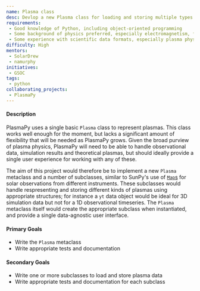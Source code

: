 ```yaml
---
name: Plasma class
desc: Devlop a new Plasma class for loading and storing multiple types of plasma physics data.
requirements:
 - Good knowledge of Python, including object-oriented programming
 - Some background of physics preferred, especially electromagnetism, flulid mechanics and/or plasma physics
 - Some experience with scientific data formats, especially plasma physics data formats, is preferred
difficulty: High
mentors:
 - SolarDrew
 - namurphy
initiatives:
 - GSOC
tags:
 - python
collaborating_projects:
 - PlasmaPy
---
```


#### Description

PlasmaPy uses a single basic `Plasma` class to represent plasmas.
This class works well enough for the moment, but lacks a significant amount of flexibility that will be needed as PlasmaPy grows.
Given the broad purview of plasma physics, PlasmaPy will need to be able to handle observational data, simulation results and theoretical plasmas, but should ideally provide a single user experience for working with any of these.

The aim of this project would therefore be to implement a new `Plasma` metaclass and a number of subclasses, similar to SunPy's use of [`Map`s](http://docs.sunpy.org/en/stable/code_ref/map.html) for solar observations from different instruments.
These subclasses would handle respresenting and storing different kinds of plasmas using appropriate structures; for instance a `yt` data object would be ideal for 3D simulation data but not for a 1D observational timeseries.
The `Plasma` metaclass itself would create the appropriate subclass when instantiated, and provide a single data-agnostic user interface.

#### Primary Goals

- Write the `Plasma` metaclass
- Write appropriate tests and documentation

#### Secondary Goals

- Write one or more subclasses to load and store plasma data
- Write appropriate tests and documentation for each subclass
